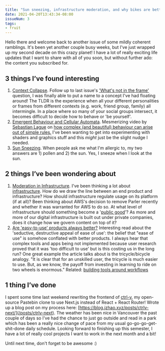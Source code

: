 ```yaml
---
title: "Sun sneezing, infrastructure moderation, and why bikes are better than tricycles"
date: 2021-04-20T13:43:34-08:00
issueNum: 3
tags:
- fruit
---
```


Hello there and welcome back to another issue of some mildly coherent ramblings. It's been yet another couple busy weeks, but I've just wrapped up my second decade on this crazy planet! I have a lot of really exciting life updates that I want to share with all of you soon, but without further ado: the content you subscribed for.

## 3 things I’ve found interesting

1. [Context Collapse](https://www.rewire.org/context-collapse-online/). Follow up to last issue's ['What's not in the frame'](posts/context-collapse.md) question, I was finally able to put a name to a concept I've had floating around! The TLDR is the experience when all your different personalities or frames from different contexts (e.g. work, friend group, family) all intermingle. In a place where so many of your social groups intersect, it becomes difficult to decide how to behave or 'be yourself'.
2. [Emergent Behaviour and Cellular Automata](https://www.youtube.com/watch?v=X-iSQQgOd1A). Mesmerizing video by [Sebastian Lague](https://www.youtube.com/user/Cercopithecan) on [how complex (and beautiful) behaviour can arise out of simple rules.](thoughts/emergent%20behaviour.md) I've been wanting to get into experimenting with shaders and graphics stuff and this *might* just be the slight nudge I needed.
3. [Sun Sneezing](https://www.youtube.com/watch?v=e69XZJ9DEj0). When people ask me what I'm allergic to, my two answers are 1) pollen and 2) the sun. Yes, I sneeze when I look at the sun.

## 2 things I’ve been wondering about

1. [Moderation in Infrastructure](https://stratechery.com/2021/moderation-in-infrastructure/). I've been thinking a lot about [infrastructure](/thoughts/infrastructure). How do we draw the line between an end product and infrastructure? How should infrastructure regulate usage on its platform (if at all)? Been thinking about AWS's decision to remove Parler recently and whether it was warranted for AWS to do so. At what level of infrastructure should something become a '[public good](thoughts/public%20goods.md)'? As more and more of our digital infrastructure is built out under private companies, does it change how we govern content on top of it?
2. [Are 'easy-to-use' products always better?](https://www.dougengelbart.org/content/view/348/000/) Interesting read about the 'seductive, destructive appeal of ease of use': the belief that "ease of use" is somehow conflated with better products. I always hear that complex tools and apps being not implemented because user research proved that it was 'too difficult to use' but is this costing us in the long run? One great example the article talks about is the tricycle/bicycle analogy. "It is clear that for an unskilled user, the tricycle is much easier to use. But, as we know, the payoff from investing in learning to ride on two wheels is enormous." Related: [building tools around workflows](thoughts/workflows.md)

## 1 thing I’ve done

I spent some time last weekend rewriting the frontend of [ctrl-v](http://ctrl-v.app/), my open-source Pastebin clone to use Next.js instead of React + React Router! Wrote up a blog post on my process here: [https://blog.jzhao.xyz/posts/ctrlv-next/](/posts/ctrlv-next). The weather has been nice in Vancouver the past couple of days so I've had the chance to just go outside and read in a park which has been a really nice change of pace from my usual go-go-go-get-shit-done daily schedule. Looking forward to finishing up this semester, I have a lot of really cool projects I want to work in the next month and a bit!

Until next time, don't forget to be awesome :)